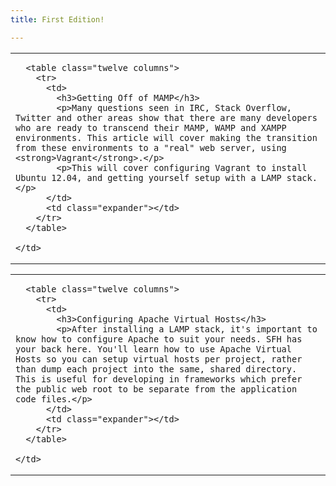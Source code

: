 ```yaml
---
title: First Edition!

---
```



<table class="row">
  <tr>
    <td class="wrapper last">

      <table class="twelve columns">
        <tr>
          <td>
            <h3>Getting Off of MAMP</h3>
            <p>Many questions seen in IRC, Stack Overflow, Twitter and other areas show that there are many developers who are ready to transcend their MAMP, WAMP and XAMPP environments. This article will cover making the transition from these environments to a "real" web server, using <strong>Vagrant</strong>.</p>
            <p>This will cover configuring Vagrant to install Ubuntu 12.04, and getting yourself setup with a LAMP stack.</p>
          </td>
          <td class="expander"></td>
        </tr>
      </table>

    </td>
  </tr>
</table>

<table class="row">
  <tr>
    <td class="wrapper last">

      <table class="twelve columns">
        <tr>
          <td>
            <h3>Configuring Apache Virtual Hosts</h3>
            <p>After installing a LAMP stack, it's important to know how to configure Apache to suit your needs. SFH has your back here. You'll learn how to use Apache Virtual Hosts so you can setup virtual hosts per project, rather than dump each project into the same, shared directory. This is useful for developing in frameworks which prefer the public web root to be separate from the application code files.</p>
          </td>
          <td class="expander"></td>
        </tr>
      </table>

    </td>
  </tr>
</table>